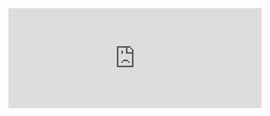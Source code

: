 <aside class="doc-demo"><iframe width="100%" height="200" frameborder="0" src="https://maps.google.com/maps?f=q&amp;source=s_q&amp;hl=zh-CN&amp;geocode=&amp;q=%E6%9D%AD%E5%B7%9E&amp;aq=&amp;sll=27.916767,47.197266&amp;sspn=49.800521,107.138672&amp;ie=UTF8&amp;hq=&amp;hnear=%E4%B8%AD%E5%9B%BD%E6%B5%99%E6%B1%9F%E7%9C%81%E6%9D%AD%E5%B7%9E&amp;ll=30.274089,120.155069&amp;spn=0.779787,1.674042&amp;t=m&amp;z=10&amp;output=embed" class="x-googlemap"></iframe></aside>